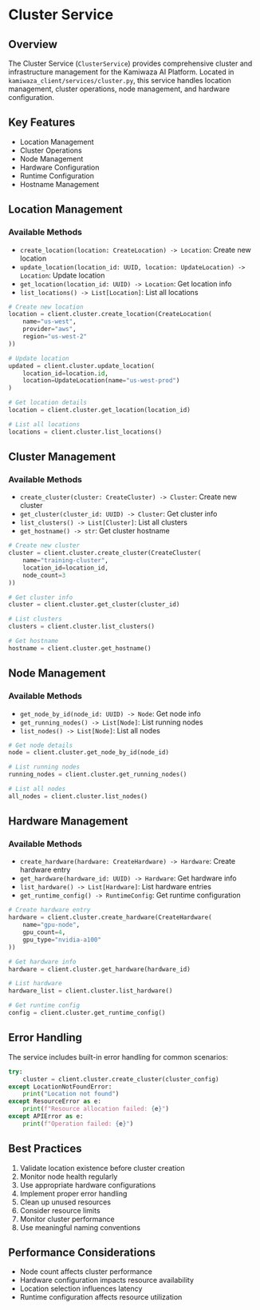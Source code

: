 # Cluster Service

## Overview
The Cluster Service (`ClusterService`) provides comprehensive cluster and infrastructure management for the Kamiwaza AI Platform. Located in `kamiwaza_client/services/cluster.py`, this service handles location management, cluster operations, node management, and hardware configuration.

## Key Features
- Location Management
- Cluster Operations
- Node Management
- Hardware Configuration
- Runtime Configuration
- Hostname Management

## Location Management

### Available Methods
- `create_location(location: CreateLocation) -> Location`: Create new location
- `update_location(location_id: UUID, location: UpdateLocation) -> Location`: Update location
- `get_location(location_id: UUID) -> Location`: Get location info
- `list_locations() -> List[Location]`: List all locations

```python
# Create new location
location = client.cluster.create_location(CreateLocation(
    name="us-west",
    provider="aws",
    region="us-west-2"
))

# Update location
updated = client.cluster.update_location(
    location_id=location.id,
    location=UpdateLocation(name="us-west-prod")
)

# Get location details
location = client.cluster.get_location(location_id)

# List all locations
locations = client.cluster.list_locations()
```

## Cluster Management

### Available Methods
- `create_cluster(cluster: CreateCluster) -> Cluster`: Create new cluster
- `get_cluster(cluster_id: UUID) -> Cluster`: Get cluster info
- `list_clusters() -> List[Cluster]`: List all clusters
- `get_hostname() -> str`: Get cluster hostname

```python
# Create new cluster
cluster = client.cluster.create_cluster(CreateCluster(
    name="training-cluster",
    location_id=location_id,
    node_count=3
))

# Get cluster info
cluster = client.cluster.get_cluster(cluster_id)

# List clusters
clusters = client.cluster.list_clusters()

# Get hostname
hostname = client.cluster.get_hostname()
```

## Node Management

### Available Methods
- `get_node_by_id(node_id: UUID) -> Node`: Get node info
- `get_running_nodes() -> List[Node]`: List running nodes
- `list_nodes() -> List[Node]`: List all nodes

```python
# Get node details
node = client.cluster.get_node_by_id(node_id)

# List running nodes
running_nodes = client.cluster.get_running_nodes()

# List all nodes
all_nodes = client.cluster.list_nodes()
```

## Hardware Management

### Available Methods
- `create_hardware(hardware: CreateHardware) -> Hardware`: Create hardware entry
- `get_hardware(hardware_id: UUID) -> Hardware`: Get hardware info
- `list_hardware() -> List[Hardware]`: List hardware entries
- `get_runtime_config() -> RuntimeConfig`: Get runtime configuration

```python
# Create hardware entry
hardware = client.cluster.create_hardware(CreateHardware(
    name="gpu-node",
    gpu_count=4,
    gpu_type="nvidia-a100"
))

# Get hardware info
hardware = client.cluster.get_hardware(hardware_id)

# List hardware
hardware_list = client.cluster.list_hardware()

# Get runtime config
config = client.cluster.get_runtime_config()
```

## Error Handling
The service includes built-in error handling for common scenarios:
```python
try:
    cluster = client.cluster.create_cluster(cluster_config)
except LocationNotFoundError:
    print("Location not found")
except ResourceError as e:
    print(f"Resource allocation failed: {e}")
except APIError as e:
    print(f"Operation failed: {e}")
```

## Best Practices
1. Validate location existence before cluster creation
2. Monitor node health regularly
3. Use appropriate hardware configurations
4. Implement proper error handling
5. Clean up unused resources
6. Consider resource limits
7. Monitor cluster performance
8. Use meaningful naming conventions

## Performance Considerations
- Node count affects cluster performance
- Hardware configuration impacts resource availability
- Location selection influences latency
- Runtime configuration affects resource utilization

